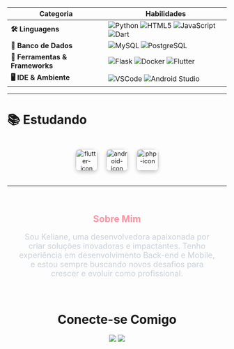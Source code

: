 


| **Categoria**        | **Habilidades**                                                                                                  |
|-------------------------|------------------------------------------------------------------------------------------------------------------|
| **🛠️ Linguagens**       | <img src="https://img.shields.io/badge/Python-3776AB?style=for-the-badge&logo=python&logoColor=white" alt="Python"/> <img src="https://img.shields.io/badge/HTML5-E34F26?style=for-the-badge&logo=html5&logoColor=white" alt="HTML5"/> <img src="https://img.shields.io/badge/JavaScript-F7DF1E?style=for-the-badge&logo=javascript&logoColor=black" alt="JavaScript"/> <img src="https://img.shields.io/badge/Dart-0175C2?style=for-the-badge&logo=dart&logoColor=white" alt="Dart"/> |
| **💾 Banco de Dados**   | <img src="https://img.shields.io/badge/MySQL-005C84?style=for-the-badge&logo=mysql&logoColor=white" alt="MySQL"/> <img src="https://img.shields.io/badge/PostgreSQL-316192?style=for-the-badge&logo=postgresql&logoColor=white" alt="PostgreSQL"/> |
| **🔧 Ferramentas & Frameworks** | <img src="https://img.shields.io/badge/Flask-000000?style=for-the-badge&logo=flask&logoColor=white" alt="Flask"/> <img src="https://img.shields.io/badge/Docker-2496ED?style=for-the-badge&logo=docker&logoColor=white" alt="Docker"/> <img src="https://img.shields.io/badge/Flutter-02569B?style=for-the-badge&logo=flutter&logoColor=white" alt="Flutter"/> |
| **🖥️ IDE & Ambiente**   | <img src="https://img.shields.io/badge/VSCode-0078D4?style=for-the-badge&logo=visual%20studio%20code&logoColor=white" alt="VSCode"/> <img src="https://img.shields.io/badge/Android_Studio-3DDC84?style=for-the-badge&logo=android-studio&logoColor=white" alt="Android Studio"/> |


---



# 📚 **Estudando**

<div style="text-align: center; padding: 20px;">
    <div style="display: flex; justify-content: center; gap: 20px; flex-wrap: wrap;">
        <!-- Flutter -->
        <img align="center" height="50" width="50" alt="flutter-icon" src="https://cdn.jsdelivr.net/gh/devicons/devicon/icons/flutter/flutter-original.svg" style="border-radius: 10px; box-shadow: 0 4px 8px rgba(0,0,0,0.2);"/>
        <!-- Android -->
        <img align="center" height="50" width="50" alt="android-icon" src="https://cdn.jsdelivr.net/gh/devicons/devicon/icons/android/android-original.svg" style="border-radius: 10px; box-shadow: 0 4px 8px rgba(0,0,0,0.2);"/>
        <!-- PHP -->
        <img align="center" height="50" width="50" alt="php-icon" src="https://cdn.jsdelivr.net/gh/devicons/devicon/icons/php/php-original.svg" style="border-radius: 10px; box-shadow: 0 4px 8px rgba(0,0,0,0.2);"/>
    </div>
</div>


---

<div style="text-align: center; padding: 20px;">
    <h2 style="color: #ff91a4;">Sobre Mim</h2>
    <p style="font-size: 18px; color: #c9d1d9;">Sou Keliane, uma desenvolvedora apaixonada por criar soluções inovadoras e impactantes. Tenho experiência em desenvolvimento Back-end e Mobile, e estou sempre buscando novos desafios para crescer e evoluir como profissional.</p>
</div>



<div align="center">
    <h1>Conecte-se Comigo<br></h1>
    <a href="mailto:kelianedss12@gmail.com"><img src="https://img.shields.io/badge/-Gmail-D14836?style=for-the-badge&logo=gmail&logoColor=white" target="_blank"/></a>
    <a href="https://www.linkedin.com/in/keliane-soares-912a10211/" target="_blank"><img src="https://img.shields.io/badge/-LinkedIn-0077B5?style=for-the-badge&logo=linkedin&logoColor=white" target="_blank"/></a>

</div>

